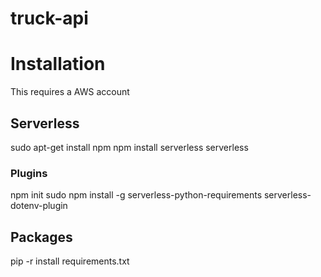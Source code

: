 # truck-api

# Installation
This requires a AWS account

## Serverless

sudo apt-get install npm
npm install serverless
serverless

### Plugins

npm init
sudo npm install -g serverless-python-requirements serverless-dotenv-plugin

## Packages

pip -r install requirements.txt